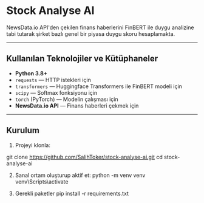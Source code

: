 # Stock Analyse AI

NewsData.io API'den çekilen finans haberlerini FinBERT ile duygu analizine tabi tutarak şirket bazlı genel bir piyasa duygu skoru hesaplamakta.

---

## Kullanılan Teknolojiler ve Kütüphaneler

- **Python 3.8+**
- `requests` — HTTP istekleri için
- `transformers` — Huggingface Transformers ile FinBERT modeli için
- `scipy` — Softmax fonksiyonu için
- `torch` (PyTorch) — Modelin çalışması için
- **NewsData.io API** — Finans haberleri çekmek için

---

## Kurulum

1. Projeyi klonla:

git clone https://github.com/SalihToker/stock-analyse-ai.git
cd stock-analyse-ai

2. Sanal ortam oluşturup aktif et:
python -m venv venv
venv\Scripts\activate

3. Gerekli paketler
pip install -r requirements.txt

